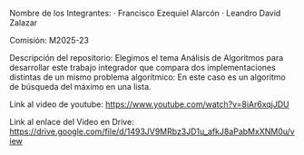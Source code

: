 Nombre de los Integrantes: · Francisco Ezequiel Alarcón · Leandro David Zalazar

Comisión: M2025-23

Descripción del repositorio: Elegimos el tema Análisis de Algoritmos para desarrollar este trabajo integrador que compara dos implementaciones distintas de un mismo problema algorítmico: En este caso es un algoritmo de búsqueda del máximo en una lista.

Link al video de youtube: https://www.youtube.com/watch?v=8iAr6xqjJDU

Link al enlace del Video en Drive: https://drive.google.com/file/d/1493JV9MRbz3JD1u_afkJ8aPabMxXNM0u/view

